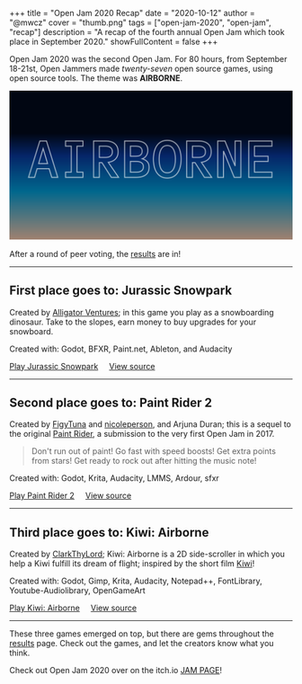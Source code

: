 +++
title = "Open Jam 2020 Recap"
date = "2020-10-12"
author = "@mwcz"
cover = "thumb.png"
tags = ["open-jam-2020", "open-jam", "recap"]
description = "A recap of the fourth annual Open Jam which took place in September 2020."
showFullContent = false
+++

<style>
.game-play-button {
margin-left: 0.4em;
margin-top: -0.2em;
}
pfe-cta {
margin-right: 1em;
}
</style>

Open Jam 2020 was the second Open Jam.  For 80 hours, from September 18-21st, Open Jammers made _twenty-seven_ open source games, using open source tools.  The theme was **AIRBORNE**.

![theme: airborne](./airborne.png)

After a round of peer voting, the [results][results] are in!

---

## <pfe-icon size="lg" icon="fas-trophy" style="--pfe-icon--Color: gold"></pfe-icon> First place goes to: Jurassic Snowpark

Created by [Alligator Ventures](https://alligatorventures.itch.io/); in this game you play as a snowboarding dinosaur.  Take to the slopes, earn money to buy upgrades for your snowboard.

Created with: Godot, BFXR, Paint.net, Ableton, and Audacity

<pfe-cta pfe-priority="primary" style="float: left">
    <a target="_blank" href="https://alligatorventures.itch.io/jurrassic-snowpark">Play Jurassic Snowpark</a>
    <pfe-icon icon="far-play-circle" class="game-play-button"></pfe-icon>
</pfe-cta>

<pfe-cta pfe-priority="secondary" pfe-color="accent">
    <a target="_blank" href="https://github.com/m7rk/openjam">View source</a>
</pfe-cta>

---

## <pfe-icon size="lg" icon="fas-trophy" style="--pfe-icon--Color: silver"></pfe-icon> Second place goes to: Paint Rider 2

Created by [FigyTuna](https://figytuna.itch.io/) and [nicoleperson](https://nicoleperson.itch.io/), and Arjuna Duran; this is a sequel to the original <a href="https://figytuna.itch.io/paint-rider" target=_blank>Paint Rider</a>, a submission to the very first Open Jam in 2017.

> Don't run out of paint! Go fast with speed boosts! Get extra points from stars! Get ready to rock out after hitting the music note!

Created with: Godot, Krita, Audacity, LMMS, Ardour, sfxr

<pfe-cta pfe-priority="primary" pfe-color="accent" style="float: left">
    <a target="_blank" href="https://figytuna.itch.io/paint-rider-2">Play Paint Rider 2</a>
    <pfe-icon icon="far-play-circle" class="game-play-button"></pfe-icon>
</pfe-cta>

<pfe-cta pfe-priority="secondary" pfe-color="accent">
    <a target="_blank" href="https://github.com/FigyTuna/PaintRider2">View source</a>
</pfe-cta>

---

## <pfe-icon size="lg" icon="fas-trophy" style="--pfe-icon--Color: brown"></pfe-icon> Third place goes to: Kiwi: Airborne 

Created by [ClarkThyLord](https://clarkthylord.itch.io/); Kiwi: Airborne is a 2D side-scroller in which you help a Kiwi fulfill its dream of flight; inspired by the short film [Kiwi](https://www.youtube.com/watch?v=sdUUx5FdySs)!

Created with: Godot, Gimp, Krita, Audacity, Notepad++, FontLibrary, Youtube-Audiolibrary, OpenGameArt

<pfe-cta pfe-priority="primary" pfe-color="accent" style="float: left">
    <a target="_blank" href="https://clarkthylord.itch.io/kiwi-airborne">Play Kiwi: Airborne</a>
    <pfe-icon icon="far-play-circle" class="game-play-button"></pfe-icon>
</pfe-cta>

<pfe-cta pfe-priority="secondary" pfe-color="accent">
    <a target="_blank" href="https://github.com/ClarkThyLord/Kiwi-Airborne">View source</a>
</pfe-cta>

---

These three games emerged on top, but there are gems throughout the [results][results] page.  Check out the games, and let the creators know what you think.



Check out Open Jam 2020 over on the itch.io [<pfe-icon size="2x" style="--pfe-icon--Color: hotpink" icon="fab-itch-io"></pfe-icon>JAM PAGE<pfe-icon size="2x" style="--pfe-icon--Color: hotpink" icon="fab-itch-io"></pfe-icon>][results]!


[oj2020]: https://itch.io/jam/open-jam-2020
[results]: https://itch.io/jam/open-jam-2020/results


